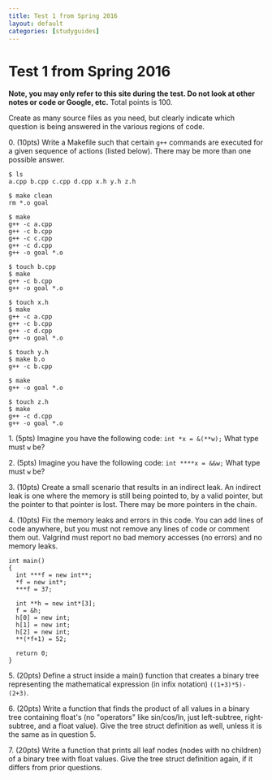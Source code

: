 ```yaml
---
title: Test 1 from Spring 2016
layout: default
categories: [studyguides]
---
```


# Test 1 from Spring 2016

**Note, you may only refer to this site during the test. Do not look at other notes or code or Google, etc.** Total points is 100.

Create as many source files as you need, but clearly indicate which question is being answered in the various regions of code.

0\. (10pts) Write a Makefile such that certain `g++` commands are executed for a given sequence of actions (listed below). There may be more than one possible answer.

```
$ ls
a.cpp b.cpp c.cpp d.cpp x.h y.h z.h

$ make clean
rm *.o goal

$ make
g++ -c a.cpp
g++ -c b.cpp
g++ -c c.cpp
g++ -c d.cpp
g++ -o goal *.o

$ touch b.cpp
$ make
g++ -c b.cpp
g++ -o goal *.o

$ touch x.h
$ make
g++ -c a.cpp
g++ -c b.cpp
g++ -c d.cpp
g++ -o goal *.o

$ touch y.h
$ make b.o
g++ -c b.cpp

$ make
g++ -o goal *.o

$ touch z.h
$ make
g++ -c d.cpp
g++ -o goal *.o
```

1\. (5pts) Imagine you have the following code: `int *x = &(**w);` What type must `w` be?

2\. (5pts) Imagine you have the following code: `int ****x = &&w;` What type must `w` be?

3\. (10pts) Create a small scenario that results in an indirect leak. An indirect leak is one where the memory is still being pointed to, by a valid pointer, but the pointer to that pointer is lost. There may be more pointers in the chain.

4\. (10pts) Fix the memory leaks and errors in this code. You can add lines of code anywhere, but you must not remove any lines of code or comment them out. Valgrind must report no bad memory accesses (no errors) and no memory leaks.

```
int main()
{
  int ***f = new int**;
  *f = new int*;
  ***f = 37;

  int **h = new int*[3];
  f = &h;
  h[0] = new int;
  h[1] = new int;
  h[2] = new int;
  **(*f+1) = 52;

  return 0;
}
```

5\. (20pts) Define a struct inside a main() function that creates a binary tree representing the mathematical expression (in infix notation) `((1+3)*5)-(2+3)`.

6\. (20pts) Write a function that finds the product of all values in a binary tree containing float's (no "operators" like sin/cos/ln, just left-subtree, right-subtree, and a float value). Give the tree struct definition as well, unless it is the same as in question 5.

7\. (20pts) Write a function that prints all leaf nodes (nodes with no children) of a binary tree with float values. Give the tree struct definition again, if it differs from prior questions.
